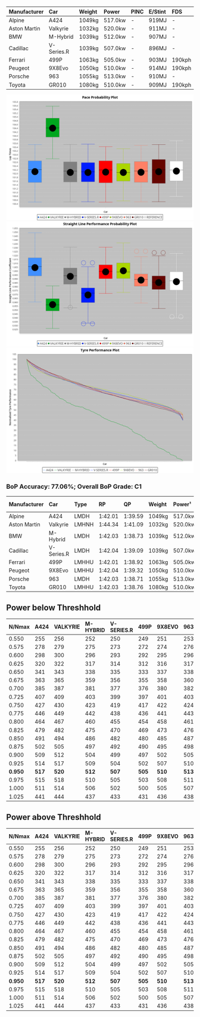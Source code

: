 | Manufacturer | Car        | Weight | Power   | PINC    | E/Stint | FDS     |
|:-|:-|:-|:-|:-|:-|:-|
| Alpine       | A424       | 1049kg | 517.0kw |    -    | 919MJ   |    -    |
| Aston Martin | Valkyrie   | 1032kg | 520.0kw |    -    | 911MJ   |    -    |
| BMW          | M-Hybrid   | 1039kg | 512.0kw |    -    | 907MJ   |    -    |
| Cadillac     | V-Series.R | 1039kg | 507.0kw |    -    | 896MJ   |    -    |
| Ferrari      | 499P       | 1063kg | 505.0kw |    -    | 903MJ   | 190kph  |
| Peugeot      | 9X8Evo     | 1050kg | 510.0kw |    -    | 914MJ   | 190kph  |
| Porsche      | 963        | 1055kg | 513.0kw |    -    | 910MJ   |    -    |
| Toyota       | GR010      | 1080kg | 510.0kw |    -    | 909MJ   | 190kph  |

![PACECHART](./IMG/ACOMETHOD.png)
![STRAIGHTLINEPERFORMANCECHART](./IMG/ACOMETHOD_sp.png)
![TYREPERFORMANCECHART](./IMG/ACOMETHOD_tw.png)

### BoP Accuracy: 77.06%; Overall BoP Grade: C1
| Manufacturer | Car        | Type  | RP      | QP      | Weight | Power¹  | Threshhold | PINC    | Power²   | E/Stint | AVG Vmax  | FDS     | RDLC | L/Stint | BOP-Grade | Model Accuracy | Model Points | Match% | SimDiff |
|:-|:-|:-|:-|:-|:-|:-|:-|:-|:-|:-|:-|:-|:-|:-|:-|:-|:-|:-|:-|
| Alpine       | A424       | LMDH  | 1:42.01 | 1:39.59 | 1049kg | 517.0kw | 210.0kph   |    -    | 517.00kw |  919MJ  | 300.51kph |    -    | 1.00 | 33      | -B1       | 99.49%         | 1360         | 87.41% | -0.64   |
| Aston Martin | Valkyrie   | LMHNH | 1:44.34 | 1:41.09 | 1032kg | 520.0kw | 210.0kph   |    -    | 520.00kw |  911MJ  | 293.22kph |    -    | 1.04 | 33      | +Ω1       | 100.00%        | 312          | 11.91% | -0.87   |
| BMW          | M-Hybrid   | LMDH  | 1:42.03 | 1:38.73 | 1039kg | 512.0kw | 210.0kph   |    -    | 512.00kw |  907MJ  | 299.24kph |    -    | 1.01 | 33      | -B1       | 98.62%         | 2363         | 88.18% | -0.32   |
| Cadillac     | V-Series.R | LMDH  | 1:42.04 | 1:39.09 | 1039kg | 507.0kw | 210.0kph   |    -    | 507.00kw |  896MJ  | 293.69kph |    -    | 1.02 | 33      | -B1       | 98.50%         | 4201         | 88.92% | +0.14   |
| Ferrari      | 499P       | LMHHU | 1:42.01 | 1:38.92 | 1063kg | 505.0kw | 210.0kph   |    -    | 505.00kw |  903MJ  | 297.27kph | 190kph  | 1.03 | 33      | -B2       | 100.00%        | 4441         | 84.27% | +0.15   |
| Peugeot      | 9X8Evo     | LMHHU | 1:42.04 | 1:39.32 | 1050kg | 510.0kw | 210.0kph   |    -    | 510.00kw |  914MJ  | 299.31kph | 190kph  | 1.00 | 33      | +B2       | 100.00%        | 808          | 81.64% | +0.75   |
| Porsche      | 963        | LMDH  | 1:42.03 | 1:38.71 | 1055kg | 513.0kw | 210.0kph   |    -    | 513.00kw |  910MJ  | 296.72kph |    -    | 1.00 | 33      | -B1       | 99.87%         | 12613        | 86.48% | -0.04   |
| Toyota       | GR010      | LMHHU | 1:42.03 | 1:38.76 | 1080kg | 510.0kw | 210.0kph   |    -    | 510.00kw |  909MJ  | 294.17kph | 190kph  | 1.01 | 33      | -B1       | 99.73%         | 2956         | 87.69% | +0.85   |

## Power below Threshhold
| N/Nmax    | A424    | VALKYRIE | M-HYBRID | V-SERIES.R | 499P    | 9X8EVO  | 963     | GR010   |
|:-|:-|:-|:-|:-|:-|:-|:-|:-|
|  0.550    |  255    |  256     |  252     |  250       |  249    |  251    |  253    |  251    |
|  0.575    |  278    |  279     |  275     |  273       |  272    |  274    |  276    |  274    |
|  0.600    |  298    |  300     |  296     |  293       |  292    |  295    |  296    |  295    |
|  0.625    |  320    |  322     |  317     |  314       |  312    |  316    |  317    |  316    |
|  0.650    |  341    |  343     |  338     |  335       |  333    |  337    |  338    |  337    |
|  0.675    |  363    |  365     |  359     |  356       |  355    |  358    |  360    |  358    |
|  0.700    |  385    |  387     |  381     |  377       |  376    |  380    |  382    |  380    |
|  0.725    |  407    |  409     |  403     |  399       |  397    |  401    |  403    |  401    |
|  0.750    |  427    |  430     |  423     |  419       |  417    |  422    |  424    |  422    |
|  0.775    |  446    |  449     |  442     |  438       |  436    |  441    |  443    |  441    |
|  0.800    |  464    |  467     |  460     |  455       |  454    |  458    |  461    |  458    |
|  0.825    |  479    |  482     |  475     |  470       |  469    |  473    |  476    |  473    |
|  0.850    |  491    |  494     |  486     |  482       |  480    |  485    |  487    |  485    |
|  0.875    |  502    |  505     |  497     |  492       |  490    |  495    |  498    |  495    |
|  0.900    |  509    |  512     |  504     |  499       |  497    |  502    |  505    |  502    |
|  0.925    |  514    |  517     |  509     |  504       |  502    |  507    |  510    |  507    |
| **0.950** | **517** | **520**  | **512**  | **507**    | **505** | **510** | **513** | **510** |
|  0.975    |  515    |  518     |  510     |  505       |  503    |  508    |  511    |  508    |
|  1.000    |  511    |  514     |  506     |  502       |  500    |  505    |  507    |  505    |
|  1.025    |  441    |  444     |  437     |  433       |  431    |  436    |  438    |  436    |

## Power above Threshhold
| N/Nmax    | A424    | VALKYRIE | M-HYBRID | V-SERIES.R | 499P    | 9X8EVO  | 963     | GR010   |
|:-|:-|:-|:-|:-|:-|:-|:-|:-|
|  0.550    |  255    |  256     |  252     |  250       |  249    |  251    |  253    |  251    |
|  0.575    |  278    |  279     |  275     |  273       |  272    |  274    |  276    |  274    |
|  0.600    |  298    |  300     |  296     |  293       |  292    |  295    |  296    |  295    |
|  0.625    |  320    |  322     |  317     |  314       |  312    |  316    |  317    |  316    |
|  0.650    |  341    |  343     |  338     |  335       |  333    |  337    |  338    |  337    |
|  0.675    |  363    |  365     |  359     |  356       |  355    |  358    |  360    |  358    |
|  0.700    |  385    |  387     |  381     |  377       |  376    |  380    |  382    |  380    |
|  0.725    |  407    |  409     |  403     |  399       |  397    |  401    |  403    |  401    |
|  0.750    |  427    |  430     |  423     |  419       |  417    |  422    |  424    |  422    |
|  0.775    |  446    |  449     |  442     |  438       |  436    |  441    |  443    |  441    |
|  0.800    |  464    |  467     |  460     |  455       |  454    |  458    |  461    |  458    |
|  0.825    |  479    |  482     |  475     |  470       |  469    |  473    |  476    |  473    |
|  0.850    |  491    |  494     |  486     |  482       |  480    |  485    |  487    |  485    |
|  0.875    |  502    |  505     |  497     |  492       |  490    |  495    |  498    |  495    |
|  0.900    |  509    |  512     |  504     |  499       |  497    |  502    |  505    |  502    |
|  0.925    |  514    |  517     |  509     |  504       |  502    |  507    |  510    |  507    |
| **0.950** | **517** | **520**  | **512**  | **507**    | **505** | **510** | **513** | **510** |
|  0.975    |  515    |  518     |  510     |  505       |  503    |  508    |  511    |  508    |
|  1.000    |  511    |  514     |  506     |  502       |  500    |  505    |  507    |  505    |
|  1.025    |  441    |  444     |  437     |  433       |  431    |  436    |  438    |  436    |
